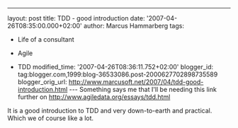---
layout: post
title: TDD - good introduction
date: '2007-04-26T08:35:00.000+02:00'
author: Marcus Hammarberg
tags:
  - Life of a consultant

  - Agile
  - TDD
modified_time: '2007-04-26T08:36:11.752+02:00'
blogger_id: tag:blogger.com,1999:blog-36533086.post-2000627702898735589
blogger_orig_url: http://www.marcusoft.net/2007/04/tdd-good-introduction.html ---
Something says me that I'll be needing this link further on
<http://www.agiledata.org/essays/tdd.html>

It is a good introduction to TDD and very down-to-earth and practical.
Which we of course like a lot.
